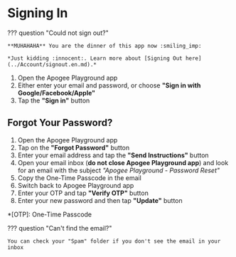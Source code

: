 # Signing In

??? question "Could not sign out?"

    **MUHAHAHA** You are the dinner of this app now :smiling_imp:
    
    *Just kidding :innocent:. Learn more about [Signing Out here](../Account/signout.en.md).*

1. Open the Apogee Playground app
2. Either enter your email and password, or choose **"Sign in with Google/Facebook/Apple"**
3. Tap the **"Sign in"** button

## Forgot Your Password?

1. Open the Apogee Playground app
2. Tap on the **"Forgot Password"** button
3. Enter your email address and tap the **"Send Instructions"** button
4. Open your email inbox (**do not close Apogee Playground app**) and look for an email with the subject *"Apogee Playground - Password Reset"*
5. Copy the One-Time Passcode in the email
6. Switch back to Apogee Playground app
7. Enter your OTP and tap **"Verify OTP"** button
8. Enter your new password and then tap **"Update"** button

*[OTP]: One-Time Passcode

??? question "Can't find the email?"

    You can check your "Spam" folder if you don't see the email in your inbox
